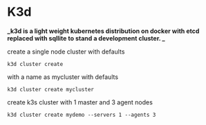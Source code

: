 # K3d

**_k3d is a light weight kubernetes distribution on docker with etcd replaced with sqllite to stand a development cluster. _**

create a single node cluster with defaults

```
k3d cluster create
```

with a name as mycluster with defaults

```
k3d cluster create mycluster

```

create k3s cluster with 1 master and 3 agent nodes

```
k3d cluster create mydemo --servers 1 --agents 3

```
